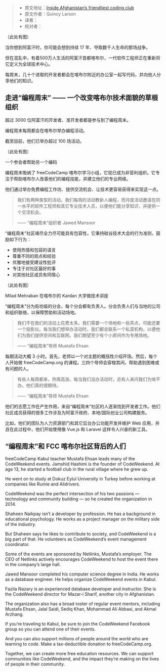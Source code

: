 > * 原文地址：[Inside Afghanistan’s friendliest coding club](https://www.freecodecamp.org/news/inside-afghanistans-friendliest-coding-club-d553719579e/)
> * 原文作者：Quincy Larson
> * 译者：
> * 校对者：

（此处有图）

当你想到阿富汗时，你可能会想到持续 17 年、夺取数千人生命的那场战争。

但在混乱中，有着500万人生活的阿富汗首都喀布尔，一代软件工程师正在重新将它定义为全球技术中心。

每周末，几十个进取的开发者都会在喀布尔附近的办公室一起写代码，并向他人分享他们的知识。

## 走进“编程周末” —— 一个改变喀布尔技术面貌的草根组织

超过 3000 位阿富汗的开发者、准开发者都是参与到了编程周末。

编程周末每周都会在喀布尔举办编程活动。

截至目前，他们已举办超过 100 场活动。

（此处有图）

一个参会者帮助另一个编码

编程周末吸纳了 freeCodeCamp 喀布尔学习小组，它现已成为非营利组织。它专注于帮助喀布尔人改善他们的编程技能，并建立他们的专业网络。

他们通过举办免费编程工作坊、提供交流机会、让技术更容易获得来实现这一点。

> 我们有两种类型的活动。我们每周的活动教新人编程，而月度活动邀请在同一水平的软件工程师和其它专业技术人员，以便他们能分享知识，并提供一个交流机会。
>
> —— “编程周末”组织者 Jawed Mansoor

“编程周末”社区竭尽全力尽可能具有包容性，它秉持硅谷技术大会的行为准则，鼓励如下行为：

- 使用热情和包容的语言
- 尊重不同的观点和经验
- 优雅地接受建设性批评
- 专注于对社区最好的事
- 对其他社区成员有同情心

（此处有图）

Milad Mehraban 在喀布尔的 Kardan 大学做技术讲座

“编程周末”分为街坊级的分会，每个分会都有负责人。分会负责人们与当地的公司和组织联络，以保障赞助和活动场地。

> 我们不在我们的活动上花费太多。我们需要一个场地和一些茶点，可能还要一个投影仪。每当我们想举办活动时，我们都会联系一个私营机构，以便他们为我们提供空间和互联网。我们期望至少有个小房间作为专用场地。
>
> —— “编程周末”导师 Mustafa Ehsan

每期活动大概 3 小时。首先，老师以一个对主题的概括性介绍开场。然后，每个人开始做 freeCodeCamp.org 的课程。三四个导师会穿梭其间，帮助遇到困难或有问题的人。

> 有些人每周都来，热情高涨。每当我们没办活动时，总有人来问我们为啥不办。他们真的很期待。
> 
> —— “编程周末”导师 Mustafa Ehsan

他们的志愿工作在产生作用，来自“编程周末”社区的人逐渐找到开发者工作。他们社区成员获得的很多工作涉及为阿富汗政府、本地/国际创业公司构建服务。

比如，他们的团队为人力资源部门和其它后台办公功能开发并维护 Web 应用，并且在此过程中，他们开始使用像 Vue.js 和 Laravel 这样令人兴奋的新工具。

## “编程周末”和 FCC 喀布尔社区背后的人们

freeCodeCamp Kabul teacher Mustafa Ehsan leads many of the CodeWeekend events.
Jamshid Hashimi is the founder of CodeWeekend. At age 13, he started a football club in the rural village where he grew up.

He went on to study at Dokuz Eylul University in Turkey before working at companies like Rumie and Alidrivers.

CodeWeekend was the perfect intersection of his two passions — technology and community building — so he created the organization in 2014.

Shaheen Naikpay isn’t a developer by profession. He has a background in educational psychology. He works as a project manager on the military side of the industry.

But Shaheen says he likes to contribute to society, and CodeWeekend is a big part of that. He volunteers as CodeWeekend’s event management coordinator.

Some of the events are sponsored by Netlinks, Mustafa’s employer. The CEO of Netlinks actively encourages CodeWeekend to host the event there in the company’s large hall.

Jawed Mansoor completed his computer science degree in India. He works as a database engineer. He helps organize CodeWeekend events in Kabul.

Fazila Nazary is an experienced database developer and instructor. She is the CodeWeekend director for Mazar-i Sharif, another city in Afghanistan.

The organization also has a broad roster of regular event mentors, including Mustafa Ehsan, Jalal Saidi, Sediq Khan, Mohammad Ali Abbasi, and Akmal Arzhang.


If you’re traveling to Kabul, be sure to join the CodeWeekend Facebook group so you can attend one of their events.

And you can also support millions of people around the world who are learning to code. Make a tax-deductible donation to freeCodeCamp.org.

Together, we can create more free education resources. We can support communities like CodeWeekend, and the impact they’re making on the lives of people in their community.
